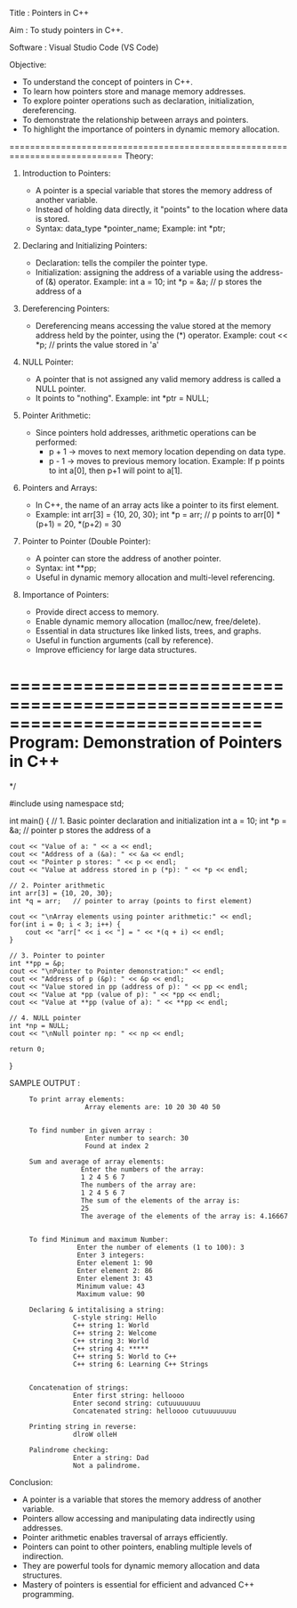 
 Title      : Pointers in C++
 
 Aim        : To study pointers in C++.
 
 Software   : Visual Studio Code (VS Code)


Objective:
- To understand the concept of pointers in C++.
- To learn how pointers store and manage memory addresses.
- To explore pointer operations such as declaration, initialization, dereferencing.
- To demonstrate the relationship between arrays and pointers.
- To highlight the importance of pointers in dynamic memory allocation.

============================================================================
Theory:

1. Introduction to Pointers:
   - A pointer is a special variable that stores the memory address of another variable.
   - Instead of holding data directly, it "points" to the location where data is stored.
   - Syntax:
        data_type *pointer_name;
     Example:
        int *ptr;

2. Declaring and Initializing Pointers:
   - Declaration: tells the compiler the pointer type.
   - Initialization: assigning the address of a variable using the address-of (&) operator.
     Example:
        int a = 10;
        int *p = &a;   // p stores the address of a

3. Dereferencing Pointers:
   - Dereferencing means accessing the value stored at the memory address
     held by the pointer, using the (*) operator.
     Example:
        cout << *p;   // prints the value stored in 'a'

4. NULL Pointer:
   - A pointer that is not assigned any valid memory address is called a NULL pointer.
   - It points to "nothing".
     Example:
        int *ptr = NULL;

5. Pointer Arithmetic:
   - Since pointers hold addresses, arithmetic operations can be performed:
       - p + 1 → moves to next memory location depending on data type.
       - p - 1 → moves to previous memory location.
     Example:
        If p points to int a[0], then p+1 will point to a[1].

6. Pointers and Arrays:
   - In C++, the name of an array acts like a pointer to its first element.
   - Example:
        int arr[3] = {10, 20, 30};
        int *p = arr;   // p points to arr[0]
        *(p+1) = 20, *(p+2) = 30

7. Pointer to Pointer (Double Pointer):
   - A pointer can store the address of another pointer.
   - Syntax:
        int **pp;
   - Useful in dynamic memory allocation and multi-level referencing.

8. Importance of Pointers:
   - Provide direct access to memory.
   - Enable dynamic memory allocation (malloc/new, free/delete).
   - Essential in data structures like linked lists, trees, and graphs.
   - Useful in function arguments (call by reference).
   - Improve efficiency for large data structures.

============================================================================
 Program: Demonstration of Pointers in C++
============================================================================
*/

#include <iostream>
using namespace std;

int main() {
    // 1. Basic pointer declaration and initialization
    int a = 10;
    int *p = &a;   // pointer p stores the address of a

    cout << "Value of a: " << a << endl;
    cout << "Address of a (&a): " << &a << endl;
    cout << "Pointer p stores: " << p << endl;
    cout << "Value at address stored in p (*p): " << *p << endl;

    // 2. Pointer arithmetic
    int arr[3] = {10, 20, 30};
    int *q = arr;   // pointer to array (points to first element)

    cout << "\nArray elements using pointer arithmetic:" << endl;
    for(int i = 0; i < 3; i++) {
        cout << "arr[" << i << "] = " << *(q + i) << endl;
    }

    // 3. Pointer to pointer
    int **pp = &p;
    cout << "\nPointer to Pointer demonstration:" << endl;
    cout << "Address of p (&p): " << &p << endl;
    cout << "Value stored in pp (address of p): " << pp << endl;
    cout << "Value at *pp (value of p): " << *pp << endl;
    cout << "Value at **pp (value of a): " << **pp << endl;

    // 4. NULL pointer
    int *np = NULL;
    cout << "\nNull pointer np: " << np << endl;

    return 0;
}


SAMPLE OUTPUT :

         To print array elements:
                       Array elements are: 10 20 30 40 50 


         To find number in given array :
                       Enter number to search: 30
                       Found at index 2

         Sum and average of array elements:
                      Enter the numbers of the array:
                      1 2 4 5 6 7 
                      The numbers of the array are:
                      1 2 4 5 6 7 
                      The sum of the elements of the array is:
                      25
                      The average of the elements of the array is: 4.16667


         To find Minimum and maximum Number:
                     Enter the number of elements (1 to 100): 3
                     Enter 3 integers:
                     Enter element 1: 90
                     Enter element 2: 86
                     Enter element 3: 43
                     Minimum value: 43
                     Maximum value: 90

         Declaring & intitalising a string:
                    C-style string: Hello
                    C++ string 1: World
                    C++ string 2: Welcome
                    C++ string 3: World
                    C++ string 4: *****
                    C++ string 5: World to C++
                    C++ string 6: Learning C++ Strings


         Concatenation of strings: 
                    Enter first string: helloooo
                    Enter second string: cutuuuuuuuu
                    Concatenated string: helloooo cutuuuuuuuu

         Printing string in reverse:
                    dlroW olleH

         Palindrome checking:
                    Enter a string: Dad
                    Not a palindrome.

                    

 Conclusion:
- A pointer is a variable that stores the memory address of another variable.
- Pointers allow accessing and manipulating data indirectly using addresses.
- Pointer arithmetic enables traversal of arrays efficiently.
- Pointers can point to other pointers, enabling multiple levels of indirection.
- They are powerful tools for dynamic memory allocation and data structures.
- Mastery of pointers is essential for efficient and advanced C++ programming.


